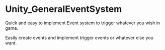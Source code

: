 # Unity_GeneralEventSystem
Quick and easy to implement Event system to trigger whatever you wish in game.

Easily create events and implement trigger events or whatever else you want.
